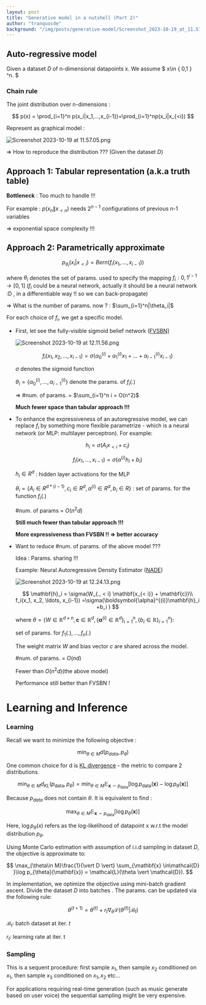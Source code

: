 ```yaml
---
layout: post
title: "Generative model in a nutshell (Part 2)"
author: "tranquocde"
background: "/img/posts/generative-model/Screenshot_2023-10-19_at_11.57.05.png"
---
```



## Auto-regressive model

Given a dataset $D$ of n-dimensional datapoints x. We assume $ x\in \{ 0,1 \} ^n. $

### Chain rule

The joint distribution over n-dimensions : 

$$
p(x) = \prod_{i=1}^n p(x_i|x_1,...,x_{i-1})=\prod_{i=1}^np(x_i|x_{<i})
$$

Represent as graphical model : 

![Screenshot 2023-10-19 at 11.57.05.png](/img/posts/generative-model/Screenshot_2023-10-19_at_11.57.05.png)

⇒ How to reproduce the distribution ??? (Given the dataset $D$)

## Approach 1: Tabular representation (a.k.a truth table)

**Bottleneck** : Too much to handle !!!

For example : $p(x_n\|x_{<n})$ needs $2^{n-1}$ configurations of previous n-1 variables

⇒ exponential space complexity !!!

## Approach 2: Parametrically approximate

$$
p_{\theta_i}(x_i|x_{<i})=Bern(f_i(x_1,...,x_{i-1}))
$$

where $\theta_i$ denotes the set of params. used to specify the mapping $f_i:{0,1}^{i-1}\rightarrow[0,1]$ ($f_i$ could be a neural network, actually it should be a neural network :D , in a differentiable way !! so we can back-propagate)

⇒ What is the number of params. now ? : $\sum_{i=1}^n|\theta_i|$

For each choice of $f_i$, we get a specific model. 

- First, let see the fully-visible sigmoid belief network ([FVSBN)](https://proceedings.neurips.cc/paper_files/paper/1995/file/55b1927fdafef39c48e5b73b5d61ea60-Paper.pdf)
    
    ![Screenshot 2023-10-19 at 12.11.56.png](/img/posts/generative-model/Screenshot_2023-10-19_at_12.11.56.png)
    
    $$
    f_i(x_1, x_2, \ldots, x_{i-1}) =\sigma(\alpha^{(i)}_0 + \alpha^{(i)}_1 x_1 + \ldots + \alpha^{(i)}_{i-1} x_{i-1})
    $$
    
    $\sigma$ denotes the sigmoid function
    
    $\theta_i = \{ \alpha_0^{(i)},...,\alpha_{i-1}^{(i)}\}$ denote the params. of $f_i(.)$
    
    ⇒ #num. of params. = $\sum_{i=1}^n i = O(n^2)$
    
    **Much fewer space than tabular approach !!!**
    
- To enhance the expressiveness of an autoregressive model, we can replace $f_i$ by something more flexible parametrize - which is a neural network (or MLP: multilayer perceptron). For example:
    
    $$
    h_i = \sigma(A_ix_{<i}+c_i)
    $$
    
    $$
    f_i(x_1,...,x_{i-1}) = \sigma(\alpha^{(i)}h_i+b_i)
    $$
    
    $h_i\in R^d$ : hidden layer activations for the MLP
    
    $\theta_i=\{A_i\in R^{d*(i-1)},c_i\in R^d,\alpha^{(i)}\in R^d,b_i \in R\}$ : set of params. for the function $f_i(.)$
    
    #num. of params = $O(n^2d)$
    
    **Still much fewer than tabular approach !!!**
    
    **More expressiveness than FVSBN !! ⇒ better accuracy**
    
- Want to reduce #num. of params. of the above model ???
    
    Idea : Params. sharing !!!
    
    Example: Neural Autoregressive Density Estimator ([NADE](http://proceedings.mlr.press/v15/larochelle11a/larochelle11a.pdf))
    
    ![Screenshot 2023-10-19 at 12.24.13.png](/img/posts/generative-model/Screenshot_2023-10-19_at_12.24.13.png)
    
    $$
    \mathbf{h}_i = \sigma(W_{., < i} \mathbf{x_{< i}} + \mathbf{c})\\
    f_i(x_1, x_2, \ldots, x_{i-1}) =\sigma(\boldsymbol{\alpha}^{(i)}\mathbf{h}_i +b_i )
    $$
    
    where $\theta=\{W\in \mathbb{R}^{d\times n}, \mathbf{c} \in \mathbb{R}^d, \{\boldsymbol{\alpha}^{(i)}\in \mathbb{R}^d\}^n_{i=1}, \{b_i \in \mathbb{R}\}^n_{i=1}\}$:
    
    set of params. for $f_1(.),...,f_n(.)$
    
    The weight matrix $W$ and bias vector $c$ are shared across the model.
    
    #num. of params. = $O(nd)$
    
    Fewer than $O(n^2d)$(the above model)
    
    Performance still better than FVSBN !
    

# Learning and Inference

### Learning

Recall we want to minimize the following objective : 

$$
\min_{\theta \in M}d(p_{data},p_{\theta})
$$

One common choice for d is [KL divergence](https://towardsdatascience.com/understanding-kl-divergence-f3ddc8dff254#:~:text=KL%20divergence%20is%20a%20non,distributions%20are%20from%20each%20other.) - the metric to compare 2 distributions.

$$
\min_{\theta\in M}d_{KL}
(p_{\mathrm{data}}, p_{\theta}) = \min_{\theta \in M }\mathbb{E}_{\mathbf{x} \sim p_{\mathrm{data}} }\left[\log p_{\mathrm{data}}(\mathbf{x}) - \log p_{\theta}(\mathbf{x})\right]
$$

Because $p_{data}$ does not contain $\theta$. It is equivalent to find : 

$$
\max_{\theta \in M} \mathbb{E}_{\mathbf{x} \sim p_{\mathrm{data}} }\left[ \log p_{\theta}(\mathbf{x})\right]
$$

Here, $\log p_{\theta}(x)$  refers as the log-likelihood of datapoint x w.r.t the model distribution $p_{\theta}$.

Using Monte Carlo estimation with assumption of i.i.d sampling in dataset $D$, the objective is approximate to: 

$$
\max_{\theta\in M}\frac{1}{\vert D \vert} \sum_{\mathbf{x} \in\mathcal{D} }\log p_{\theta}(\mathbf{x}) = \mathcal{L}(\theta \vert \mathcal{D}).
$$

In implementation, we optimize the objective using mini-batch gradient ascent. Divide the dataset $D$ into batches . The params. can be updated via the following rule: 

$$
\theta^{(t+1)} = \theta^{(t)} + r_t \nabla_\theta\mathcal{L}(\theta^{(t)} \vert \mathcal{B}_t)
$$

 $\mathcal{B}_t$: batch dataset at iter. $t$

$r_t$: learning rate at iter. t

### Sampling

This is a sequent procedure: first sample $x_1$, then sample $x_2$ conditioned on $x_1$, then sample $x_3$ conditioned on $x_1,x_2$ etc…

For applications requiring real-time generation (such as music generate based on user voice) the sequential sampling might be very expensive.